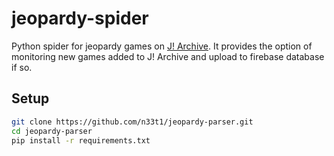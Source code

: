# jeopardy-spider
Python spider for jeopardy games on [J! Archive](http://j-archive.com/). It provides the option of monitoring new games added to J! Archive and upload to firebase database if so. 

## Setup
```bash
git clone https://github.com/n33t1/jeopardy-parser.git
cd jeopardy-parser
pip install -r requirements.txt
```
